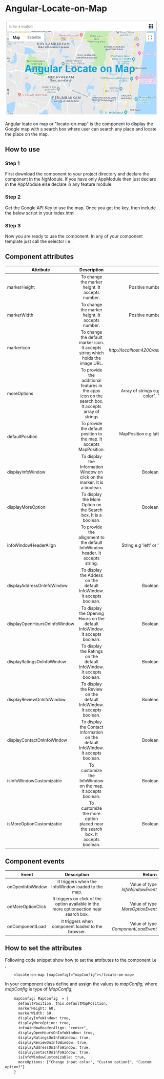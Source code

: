 # Angular-Locate-on-Map
![alt text](https://github.com/bikash-b/Angular-Locate-on-Map/blob/master/locate-on-map.png)

Angular loate on map or "locate-on-map" is the component to display the Google map with a search box where user can search any place and locate the place on the map.

## How to use

### Step 1

First download the component to your project directory and declare the component in the NgModule. If you have only AppModule then just declare in the AppModule else declare in any feature module.

### Step 2

Get the Google API Key to use the map. Once you get the key, then include the below script in your index.html.

*<script async defer src="https://maps.googleapis.com/maps/api/js?key=YOUR_API_KEY&callback=initMap" type="text/javascript"></script>*

### Step 3

Now you are ready to use the component. In any of your component template just call the selector i.e *<locate-on-map></locate-on-map>*.

## Component attributes

| Attribute     | Description   | Value |
| ------------- |:-------------:| -----:|
| markerHeight      | To change the marker height. It accepts number. | Positive number e.g 20, 30, 50 |
| markerWidth      | To change the marker height. It accepts number. | Positive number e.g 20, 30, 50 |
| markerIcon      | To change the default marker icon. It accepts string which holds the image URL. | Image URL e.g *http://localhost:4200/assets/marker.png* |
| moreOptions      | To provide the additional features in the apps icon on the search box. It accepts array of strings | Array of strings e.g ["Change input color", "Get place info"] |
| defaultPosition      | To provide the default position to the map. It accepts MapPosition. | MapPosition e.g lattitude, longitude, zoom |
| displayInfoWindow      | To display the Information Window on click on the marker. It is a boolean. | Boolean e.g true or false |
| displayMoreOption      | To display the More Option on the Search box. It is a boolean. | Boolean e.g true or false |
| infoWindowHeaderAlign      | To provide the allignment to the default InfoWindow header. It accepts string. | String e.g 'left' or 'center' or 'right'|
| displayAddressOnInfoWindow      | To display the Addess on the default InfoWindow. It accepts boolean. | Boolean e.g true or false |
| displayOpenHoursOnInfoWindow      | To display the Opening Hours on the default InfoWindow. It accepts boolean. | Boolean e.g true or false |
| displayRatingsOnInfoWindow      | To display the Ratings on the default InfoWindow. It accepts boolean. | Boolean e.g true or false |
| displayReviewOnInfoWindow      | To display the Review on the default InfoWindow. It accepts boolean. | Boolean e.g true or false |
| displayContactOnInfoWIndow      | To display the Contact information on the default InfoWindow. It accepts boolean. | Boolean e.g true or false |
| isInfoWindowCustomizable      | To customize the InfoWindow on the map. It accepts boolean. | Boolean e.g true or false |
| isMoreOptionCustomizable      | To customize the more option placed near the search box. It accepts boolean. | Boolean e.g true or false |

## Component events

| Event         | Description   | Return |
| ------------- |:-------------:| -----:|
| onOpenInfoWindow      | It triggers when the InfoWindow loaded to the map. | Value of type *InfoWindowEvent* |
| onMoreOptionClick      | It triggers on click of the option available in the more optionsection near search box. | Value of type *MoreOptionEvent* |
| onComponentLoad      | It triggers when component loaded to the browser. | Value of type *ComponentLoadEvent* |

## How to set the attributes

Following code snippet show how to set the attributes to the component i.e *<locate-on-map>*,
  
        <locate-on-map [mapConfig]="mapConfig"></locate-on-map>
        
In your component class define and assign the values to *mapConfig*, where *mapConfig* is type of *MapConfig*,

        mapConfig: MapConfig  = {
          defaultPosition: this.defaultMapPosition,
          markerHeight: 60,
          markerWidth: 60,
          displayInfoWindow: true,
          displayMoreOption: true,
          infoWindowHeaderAlign: "center",
          displayOpenHoursOnInfoWindow: true,
          displayRatingsOnInfoWindow: true,
          displayReviewOnInfoWindow: true,
          displayAddressOnInfoWindow: true,
          displayContactOnInfoWIndow: true,
          isInfoWindowCustomizable: true,
          moreOptions: ["Change input color", "Custom option1", "Custom option2"]
        }
        
